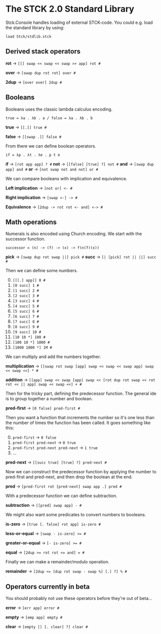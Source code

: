 The STCK 2.0 Standard Library
=============================

Stck.Console handles loading of external STCK-code. You could e.g. load the standard library by using:

    load Stck/stdlib.stck

Derived stack operators
-----------------------
__rot__ -> ```[[] swap << swap << swap >> app] rot #```

__over__ -> ```[swap dup rot rot] over #```

__2dup__ -> ```[over over] 2dup #```

Booleans
--------
Booleans uses the classic lambda calculus encoding.

    true = λa . λb . a / false = λa . λb . b

__true__ -> ```[[.]] true #```

__false__ -> ```[[swap .]] false #```

From there we can define boolean operators.

    if = λp . λt . λe . p t e

__if__ -> ```[rot app app] ? #```
__not__ -> ```[[false] [true] ?] not #```
__and__ -> ```[swap dup app] and #```
__or__ -> ```[not swap not and not] or #```

We can compare booleans with implication and equivalence.

__Left implication__ -> ```[not or] <- #```

__Right implication__ -> ```[swap <-] -> #```

__Equivalence__ -> ```[2dup -> rot rot <- and] <-> #```

Math operations
---------------

Numerals is also encoded using Church encoding. We start with the successor function.

    successor = (n) -> (f) -> (x) -> f(n(f)(x))

__pick__ -> ```[swap dup rot swap ||] pick #```
__succ__ -> ```[| [pick] rot || ||] succ #```

Then we can define some numbers.

0. ```[[[.] app]] 0 #```
1. ```[0 succ] 1 #```
2. ```[1 succ] 2 #```
3. ```[2 succ] 3 #```
4. ```[3 succ] 4 #```
5. ```[4 succ] 5 #```
6. ```[5 succ] 6 #```
7. ```[6 succ] 7 #```
8. ```[7 succ] 8 #```
9. ```[8 succ] 9 #```
10. ```[9 succ] 10 #```
100. ```[10 10 *] 100 #```
1000. ```[100 10 *] 1000 #```
1000000. ```[1000 1000 *] 1M #```

We can multiply and add the numbers together.

__multiplication__ -> ```[[swap rot swap [app] swap << swap << swap app] swap << swap <<] * #```

__addition__ -> ```[[app] swap << swap [app] swap << [rot dup rot swap << rot rot << || app] swap << swap <<] + #```

Then for the tricky part, defining the predecessor function. The general ide is to group together a number and boolean.

__pred-first__ -> ```[0 false] pred-first #```

Then you want a function that increments the number so it's one less than the number of times the function has been called. It goes something like this:

0. `pred-first` -> `0 false`
1. `pred-first pred-next` -> `0 true`
2. `pred-first pred-next pred-next` -> `1 true`
3. ...

__pred-next__ -> ```[[succ true] [true] ?] pred-next #```

Now we can construct the predecessor function by applying the number to pred-first and pred-next, and then drop the boolean at the end.

__pred__ -> ```[pred-first rot [pred-next] swap app .] pred #```

With a predecessor function we can define subtraction.

__subtraction__ -> ```[[pred] swap app] - #```

We might also want some predicates to convert numbers to booleans.

__is-zero__ -> ```[true [. false] rot app] is-zero #```

__less-or-equal__ -> ```[swap - is-zero] <= #```

__greater-or-equal__ -> ```[- is-zero] >= #```

__equal__ -> ```[2dup >= rot rot <= and] = #```

Finally we can make a remainder/modulo operation.

__remainder__ -> ```[2dup <= [dup rot swap - swap %] [.] ?] % #```


Operators currently in beta
---------------------------
You should probably not use these operators before they're out of beta...

__error__ -> ```[err app] error #```

__empty__ -> ```[emp app] empty #```

__clear__ -> ```[empty [] [. clear] ?] clear #```
